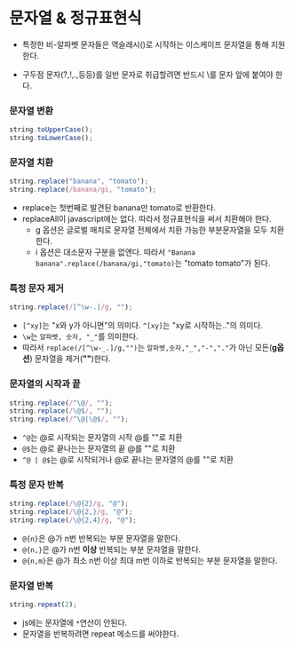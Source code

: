 # 문자열 & 정규표현식

- 특정한 비-알파벳 문자들은 역슬래시(\)로 시작하는 이스케이프 문자열을 통해 지원한다.

- 구두점 문자(?,!,.,등등)를 일반 문자로 취급할려면 반드시 \를 문자 앞에 붙여야 한다.

### 문자열 변환

```js
string.toUpperCase();
string.toLowerCase();
```

### 문자열 치환

```js
string.replace("banana", "tomato");
string.replace(/banana/gi, "tomato");
```

- replace는 첫번째로 발견된 banana만 tomato로 반환한다.
- replaceAll이 javascript에는 없다. 따라서 정규표현식을 써서 치환해야 한다.
  - g 옵션은 글로벌 매치로 문자열 전체에서 치환 가능한 부분문자열을 모두 치환한다.
  - i 옵션은 대소문자 구분을 없앤다. 따라서 `"Banana banana".replace(/banana/gi,"tomato)`는 "tomato tomato"가 된다.

### 특정 문자 제거

```js
string.replace(/[^\w-.]/g, "");
```

- `[^xy]`는 "x와 y가 아니면"의 의미다. `^[xy]`는 "xy로 시작하는.."의 의미다.
- `\w`는 `알파벳, 숫자, "_"`를 의미한다.
- 따라서 `replace(/[^\w-_.]/g,"")`는 `알파벳,숫자,"_","-","."`가 아닌 모든(**g옵션**) 문자열을 제거(**""**)한다.

### 문자열의 시작과 끝

```js
string.replace(/^\@/, "");
string.replace(/\@$/, "");
string.replace(/^\@|\@$/, "");
```

- `^@`는 @로 시작되는 문자열의 시작 @를 ""로 치환
- `@$`는 @로 끝나는는 문자열의 끝 @를 ""로 치환
- `^@ | @$`는 @로 시작되거나 @로 끝나는 문자열의 @를 ""로 치환

### 특정 문자 반복

```js
string.replace(/\@{2}/g, "@");
string.replace(/\@{2,}/g, "@");
string.replace(/\@{2,4}/g, "@");
```

- `@{n}`은 @가 n번 반복되는 부분 문자열을 말한다.
- `@{n,}`은 @가 n번 **이상** 반복되는 부분 문자열을 말한다.
- `@{n,m}`은 @가 최소 n번 이상 최대 m번 이하로 반복되는 부분 문자열을 말한다.

### 문자열 반복

```js
string.repeat(2);
```

- js에는 문자열에 `*`연산이 안된다.
- 문자열을 반복하려면 repeat 메소드를 써야한다.
